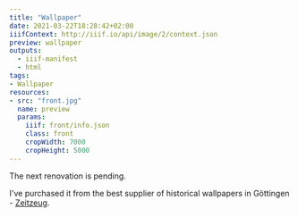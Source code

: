```yaml
---
title: "Wallpaper"
date: 2021-03-22T18:28:42+02:00
iiifContext: http://iiif.io/api/image/2/context.json
preview: wallpaper
outputs:
  - iiif-manifest
  - html
tags:
- Wallpaper
resources:
- src: "front.jpg"
  name: preview
  params:
    iiif: front/info.json
    class: front
    cropWidth: 7000
    cropHeight: 5000
---
```

The next renovation is pending.<!--more-->
<div class="source">
I've purchased it from the best supplier of historical wallpapers in Göttingen - <a target="_blank" href="http://zeitzeug.de/">Zeitzeug</a>.
</div>

